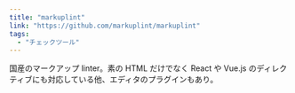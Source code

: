 ```yaml
---
title: "markuplint"
link: "https://github.com/markuplint/markuplint"
tags:
  - "チェックツール"
---
```


国産のマークアップ linter。素の HTML だけでなく React や Vue.js のディレクティブにも対応している他、エディタのプラグインもあり。
